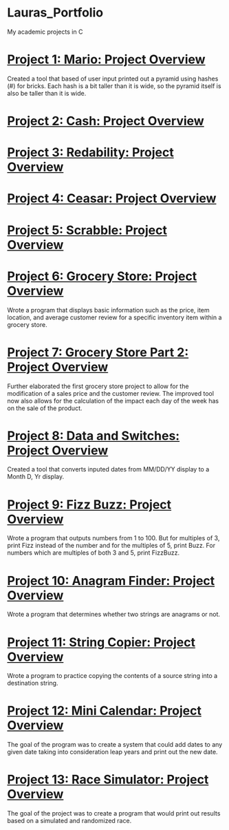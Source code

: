 # Lauras_Portfolio
My academic projects in C

# [Project 1: Mario: Project Overview](https://github.com/code50/98297122/blob/68bcdea80e02ca0ed9bf4b15f7dce6fdb2328af5/mario-less/mario.c)
Created a tool that based of user input printed out a pyramid using hashes (#) for bricks. Each hash is a bit taller than it is wide, so the pyramid itself is also be taller than it is wide. 

# [Project 2: Cash: Project Overview](https://github.com/code50/98297122/blob/071c712947fc2e90930d601908e232c6591c0796/cash/cash.c)

# [Project 3: Redability: Project Overview](https://github.com/code50/98297122/blob/c244fa51dbc85016e3feb1248d5e6d8f605a9e14/readability/readability.c#L29)

# [Project 4: Ceasar: Project Overview](https://github.com/code50/98297122/blob/7606698ae79a97575f42dafe129aacac3dee645f/caesar/caesar.c)

# [Project 5: Scrabble: Project Overview](https://github.com/code50/98297122/blob/9e58667682ba2362049557b028d01af99ed0b8aa/scrabble/scrabble.c)

# [Project 6: Grocery Store: Project Overview](https://github.com/code50/98297122/blob/b84d8365cad02eda373bedac4bd6cc39beba684f/grocery_store/grocery_store.c#L17)
Wrote a program that displays basic information such as the price, item location, and average customer review for a specific inventory item within a grocery store.

# [Project 7: Grocery Store Part 2: Project Overview](https://github.com/code50/98297122/blob/571f34e0d370a536a73a5d3c19d4e501efa3fefe/grocery_store2/grocery_store2.c#L23)
Further elaborated the first grocery store project to allow for the modification of a sales price and the customer review. The improved tool now also allows for the calculation of the impact each day of the week has on the sale of the product.

# [Project 8: Data and Switches: Project Overview](https://github.com/code50/98297122/blob/fa6818828aa46ce25322e2ea36620d450a1cc506/dates_switches/dates_switches.c#L71)
Created a tool that converts inputed dates from MM/DD/YY display to a Month D, Yr display.

# [Project 9: Fizz Buzz: Project Overview](https://github.com/code50/98297122/blob/4f68da777ecac4fb67799139505e22b21e59d080/fizz_buzz/fizz_buzz.c#L29)
Wrote a program that outputs numbers from 1 to 100. But for multiples of 3, print Fizz instead of the number and for the multiples of 5, print Buzz. For numbers which are multiples of both 3 and 5, print FizzBuzz.

# [Project 10: Anagram Finder: Project Overview](https://github.com/code50/98297122/blob/e159cbfebd0e0c02a3fc0c645160afc108726d04/anagram_finder/anagram_finder.c#L61)
Wrote a program that determines whether two strings are anagrams or not.

# [Project 11: String Copier: Project Overview](https://github.com/code50/98297122/blob/ab1b1cfcfa79c6952c5072fd26b154d890c92a5b/string_copier/string_copier.c#L22)
Wrote a program to practice copying the contents of a source string into a destination string.

# [Project 12: Mini Calendar: Project Overview](https://github.com/code50/98297122/blob/66f9803704af8daef96ea2f93ce07fa5ca72fb76/mini_calendar/mini_calendar.c#L58)
The goal of the program was to create a system that could add dates to any given date taking into consideration leap years and print out the new date.

# [Project 13: Race Simulator: Project Overview](https://github.com/code50/98297122/blob/cccf37207cc51abea7424334cda1eb813e18d9ee/race_simulator/race_simulator.c#L39)
The goal of the project was to create a program that would print out results based on a simulated and randomized race. 
